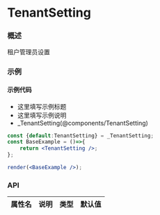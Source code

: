 
# TenantSetting


### 概述

租户管理员设置


### 示例

#### 示例代码

- 这里填写示例标题
- 这里填写示例说明
- _TenantSetting(@components/TenantSetting)

```jsx
const {default:TenantSetting} = _TenantSetting;
const BaseExample = ()=>{
    return <TenantSetting />;
};

render(<BaseExample />);

```


### API

|属性名|说明|类型|默认值|
|  ---  | ---  | --- | --- |

